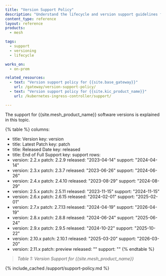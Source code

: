 ```yaml
---
title: "Version Support Policy"
description: "Understand the lifecycle and version support guidelines for {{site.mesh_product_name}}, including supported release timelines."
content_type: reference
layout: reference
products:
  - mesh

tags:
  - support
  - versioning
  - lifecycle

works_on:
  - on-prem

related_resources:
  - text: "Version support policy for {{site.base_gateway}}"
    url: /gateway/version-support-policy/
  - text: "Version support policy for {{site.kic_product_name}}"
    url: /kubernetes-ingress-controller/support/

---
```

The support for {{site.mesh_product_name}} software versions is explained in this topic.

{% table %}
columns:
  - title: Version
    key: version
  - title: Latest Patch
    key: patch
  - title: Released Date
    key: released
  - title: End of Full Support
    key: support
rows:
  - version: 2.2.x
    patch: 2.2.9
    released: "2023-04-14"
    support: "2024-04-14"
  - version: 2.3.x
    patch: 2.3.7
    released: "2023-06-26"
    support: "2024-06-26"
  - version: 2.4.x
    patch: 2.4.10
    released: "2023-08-29"
    support: "2024-08-29"
  - version: 2.5.x
    patch: 2.5.11
    released: "2023-11-15"
    support: "2024-11-15"
  - version: 2.6.x
    patch: 2.6.15
    released: "2024-02-01"
    support: "2025-02-01"
  - version: 2.7.x
    patch: 2.7.13
    released: "2024-04-19"
    support: "2026-04-19"
  - version: 2.8.x
    patch: 2.8.8
    released: "2024-06-24"
    support: "2025-06-24"
  - version: 2.9.x
    patch: 2.9.5
    released: "2024-10-22"
    support: "2025-10-22"
  - version: 2.10.x
    patch: 2.10.1
    released: "2025-03-20"
    support: "2026-03-20"
  - version: 2.11.x
    patch: preview
    released: ""
    support: ""
{% endtable %}


> *Table 1: Version Support for {{site.mesh_product_name}}*

{% include_cached /support/support-policy.md %}